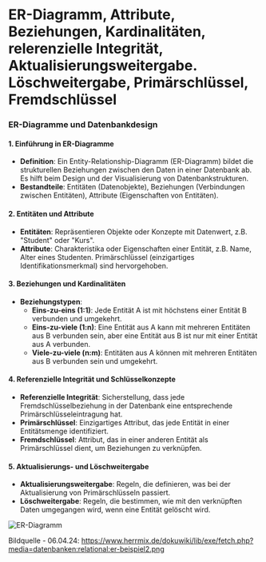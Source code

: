 # ER-Diagramm, Attribute, Beziehungen, Kardinalitäten, relerenzielle Integrität, Aktualisierungsweitergabe. Löschweitergabe, Primärschlüssel, Fremdschlüssel

### ER-Diagramme und Datenbankdesign

#### 1. Einführung in ER-Diagramme

- **Definition**: Ein Entity-Relationship-Diagramm (ER-Diagramm) bildet die strukturellen Beziehungen zwischen den Daten in einer Datenbank ab. Es hilft beim Design und der Visualisierung von Datenbankstrukturen.
- **Bestandteile**: Entitäten (Datenobjekte), Beziehungen (Verbindungen zwischen Entitäten), Attribute (Eigenschaften von Entitäten).

#### 2. Entitäten und Attribute

- **Entitäten**: Repräsentieren Objekte oder Konzepte mit Datenwert, z.B. "Student" oder "Kurs".
- **Attribute**: Charakteristika oder Eigenschaften einer Entität, z.B. Name, Alter eines Studenten. Primärschlüssel (einzigartiges Identifikationsmerkmal) sind hervorgehoben.

#### 3. Beziehungen und Kardinalitäten

- **Beziehungstypen**:
  - **Eins-zu-eins (1:1)**: Jede Entität A ist mit höchstens einer Entität B verbunden und umgekehrt.
  - **Eins-zu-viele (1:n)**: Eine Entität aus A kann mit mehreren Entitäten aus B verbunden sein, aber eine Entität aus B ist nur mit einer Entität aus A verbunden.
  - **Viele-zu-viele (n:m)**: Entitäten aus A können mit mehreren Entitäten aus B verbunden sein und umgekehrt.

#### 4. Referenzielle Integrität und Schlüsselkonzepte

- **Referenzielle Integrität**: Sicherstellung, dass jede Fremdschlüsselbeziehung in der Datenbank eine entsprechende Primärschlüsseleintragung hat.
- **Primärschlüssel**: Einzigartiges Attribut, das jede Entität in einer Entitätsmenge identifiziert.
- **Fremdschlüssel**: Attribut, das in einer anderen Entität als Primärschlüssel dient, um Beziehungen zu verknüpfen.

#### 5. Aktualisierungs- und Löschweitergabe

- **Aktualisierungsweitergabe**: Regeln, die definieren, was bei der Aktualisierung von Primärschlüsseln passiert.
- **Löschweitergabe**: Regeln, die bestimmen, wie mit den verknüpften Daten umgegangen wird, wenn eine Entität gelöscht wird.

<image src="https://www.herrmix.de/dokuwiki/lib/exe/fetch.php?media=datenbanken:relational:er-beispiel2.png" alt="ER-Diagramm">

Bildquelle - 06.04.24:
https://www.herrmix.de/dokuwiki/lib/exe/fetch.php?media=datenbanken:relational:er-beispiel2.png
